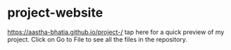 # project-website 
https://aastha-bhatia.github.io/project-/ tap here for a quick preview of my project.
Click on Go to File to see all the files in the repository.
